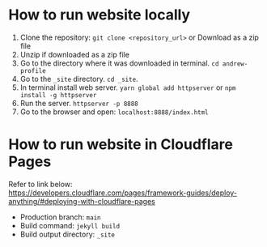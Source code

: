 # How to run website locally

1. Clone the repository: `git clone <repository_url>` or Download as a zip file
2. Unzip if downloaded as a zip file
3. Go to the directory where it was downloaded in terminal. `cd andrew-profile`
4. Go to the `_site` directory. `cd _site`.
5. In terminal install web server. `yarn global add httpserver` or `npm install -g httpserver`
6. Run the server. `httpserver -p 8888`
7. Go to the browser and open: `localhost:8888/index.html`

# How to run website in Cloudflare Pages

Refer to link below:  
https://developers.cloudflare.com/pages/framework-guides/deploy-anything/#deploying-with-cloudflare-pages

 - Production branch: `main`
 - Build command: `jekyll build`
 - Build output directory: `_site`

